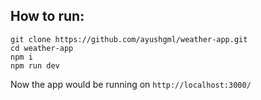 ## How to run:

```
git clone https://github.com/ayushgml/weather-app.git
cd weather-app
npm i
npm run dev
```

Now the app would be running on ```http://localhost:3000/```
